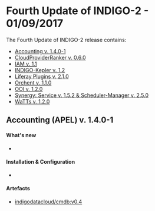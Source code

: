 # Fourth Update of INDIGO-2 - 01/09/2017

The Fourth Update of INDIGO-2 release contains:
* [Accounting v. 1.4.0-1](#accounting)
* [CloudProviderRanker v. 0.6.0](#cpr)
* [IAM v. 1.1](#iam)
* [INDIGO-Kepler v. 1.2](#kepler)
* [Liferay Plugins v. 2.1.0](#lp)
* [Orchent v. 1.1.0](#orchent)
* [OOI v. 1.2.0](#ooi)
* [Synergy: Service v. 1.5.2 & Scheduler-Manager v. 2.5.0](#synergy)
* [WaTTs v. 1.2.0](#watts)


## <a name="cmdb"></a>Accounting (APEL) v. 1.4.0-1 

#### What's new
* 

#### Installation & Configuration
* 

#### Artefacts
* [indigodatacloud/cmdb:v0.4](https://hub.docker.com/r/indigodatacloud/cmdb/tags/)


<!--
## <a name="kube"></a>Kubernetes 

#### What's new
* Updated documentation on how to setup a **Kubernetes Cluster** together with a shell script and Ansible playbook for the installation, uploaded to the git: [https://github.com/indigo-dc/kubernetes](https://github.com/indigo-dc/kubernetes)
  * Feature hub between versions Kybernetes 1.2, 1.3, 1.5
  * repeatable Installation Guide (already uploaded in Git)

#### Artefacts
* [Documentation](https://indigo-dc.gitbooks.io/kubernetes/content/)

## <a name="zp"></a>Monitoring  - Zabbix-probes v. 1.1

#### What's new
* Some of the highlights of the new versions are:
  * Openstack and OCCI Probe contain the integration with IAM.
  * new IM probe
  * Zabbix-wrapper validates the hostgroups belonging to hosts

#### List of RfCs
* N/A

#### Installation & Configuration
* The Monitoring - Zabbix probes documentation has been updated and is available at https://www.gitbook.com/book/indigo-dc/monitoring/details
* New probe documentation is available at: https://indigo-dc.gitbooks.io/monitoring/content/doc/mesos.html
* OCCI probe: https://indigo-dc.gitbooks.io/monitoring/doc/OCCI.html
* OpenStack probe: https://indigo-dc.gitbooks.io/monitoring/doc/OPENSTACK.html
* IM probe: https://indigo-dc.gitbooks.io/monitoring/zabbix-probes/im-zabbix-probe/doc/im-zabbix-agent.html

The only upgraded probe is the OCCI probe. To upgrade just install the new probe packages over the old ones. It should work in the same way however:
* The IAM information is needed in the configuration file as explained in the Configuration section of the documentation.
* The CMDB content should have the extra information needed by the new version of the probe or the probe should be set to standalone as explained in the Configuration section of the documentation.


#### Artefacts
* CentOS7
  * [imzabbix-agent-1.0-1.el7.centos.x86_64.rpm](http://repo.indigo-datacloud.eu/repository/indigo/2/centos7/x86_64/updates/imzabbix-agent-1.0-1.el7.centos.x86_64.rpm)
  * [OCCIZabbixProbe-1.1-1.noarch.rpm](http://repo.indigo-datacloud.eu/repository/indigo/2/centos7/x86_64/updates/OCCIZabbixProbe-1.1-1.noarch.rpm)
  * [openstack-zabbix-probe-1.1.rpm](http://repo.indigo-datacloud.eu/repository/indigo/2/centos7/x86_64/updates/openstack-zabbix-probe-1.1.rpm)
* Ubuntu16.04
  * [imzabbix-agent-1.0-Ubuntu-14.deb](http://repo.indigo-datacloud.eu/repository/indigo/2/ubuntu/dists/xenial-updates/main/binary-amd64/imzabbix-agent-1.0-Ubuntu-14.deb)
  * [occi-zabbix-probe-1.1.deb](http://repo.indigo-datacloud.eu/repository/indigo/2/ubuntu/dists/xenial-updates/main/binary-amd64/occi-zabbix-probe-1.1.deb)
  * [openstack-zabbix-probe-1.1.deb](http://repo.indigo-datacloud.eu/repository/indigo/2/ubuntu/dists/xenial-updates/main/binary-amd64/openstack-zabbix-probe-1.1.deb)

* Docker:
  * Zabbix-wrapper: [indigodatacloud/zabbix-wrapper:indigo_2](https://hub.docker.com/r/indigodatacloud/zabbix-wrapper/tags/)


## <a name="onedata"></a>Onedata v. 17.06.0-rc2

#### What's new
* The new version of Onedata includes major performance upgrades, stability improvements and many highly demanded new features.

#### List of RfCs
* Enabled native GlusterFS support on OSX
* Multiuser tests implemented
* add additional logging to performance tests
* Fix space support with missing storage ID
* setup luma when adding storage
* Increase default RAM quota of couchbase buckets
* Improve dbsync changes filtering and queue size control
* Remove file_location links.
* Move periodic cleanup of permission cache to fslogic_worker, refactor file_meta.
* Adjust changes stream test to delayed creation of file_location.
* implementation of reverse_luma and luma_cache_behaviour, update of luma tests
* Enabled native GlusterFS support on OSX
VFS-3458 Make sure user's connected accounts are popagated through subscriptions, - use md5 rather than base64 to encode user and group ids 
* User base64 url rather than base64 in user id encoding
* Fix a bug in groups encoding from SAML assertions, do base64 of user ids from IdPs
* Update esaml reference to point to repo in onedata's github
* Add support for GlusterFS
* Update couchbase version to 4.5.1
* Improve dbsync changes aggregation
Make sure that new permissions can be safely added to the system without breaking - gui compliance
* Remove deprecated privilege names
* Fix dbsync recovery stream
* Decode cacert from pem into der format, when opening websocket connection.
* Make sure user aliases in subscriptions are precomputed every time a space name - changes, decrease changes intervals
* Cluster_worker update (update node monitoring logging)
* Showing hashes for conflicting space, group and provider names in Onezone
* Truncating long provider names in sidebar
* Loader indicator when creating space
* New support space modal with support token, deploy provider command and expose - data command
* Extend oneclient fsync with flushing events and fsyncing files on provider side.
* Add flush of all event streams
* Add support for sig v2 to AWS S3 helper
* Moved extended attribute messages from provider to fuse namespace
* Added extended attributes support
* Add copy/remove tests.
* Check if mtime and ctime are equal after rename (in previous implemetation of - rename they were greater).
* Use only storage ID in space support request
* Change provider deregistration behaviour
* Update provider name after modify
* Copy/remove files during move when non posix storage is used
* Implement rename operation.
* Rewrite current remove implementation and delete rename operation.
* Rename auth_rhea module to auth_keycloak module
* Add support for RHEA KeyCloak OpenID Connect
* Disable storage helpers buffering
* Integrate with new datastore
* Integrate with refactored datastore
* Handle chmod, truncate and updating timestamps in storage_sync
* Refactor storage_import and space_sync_worker
* Update datastore models to use new datastore API
* Remove space-storage mapping on space support revoke
* Enable release docker to log to stdout
* Add libcouchbase package dependency
* Create new test files while verifying storage availability
* Display Provider software version
* Displaying Zone name and version in Onezone and login view
* Fix blocking message when at least one provider is offline
* Added RHEA social icon

#### Installation & Configuration
* Clean installation:
  * https://onedata.org/docs/doc/getting_started/downloading_onedata.html
  * https://onedata.org/docs/doc/getting_started/admin_onedata_101.html

#### Artefacts
* Oneclient:
  * any platform that supports Docker Engine (>11.2)
  * Ubuntu 16.04 (also 14.04, 15.04 in [Onedata repositories](http://onedata-dev-packages.cloud.plgrid.pl)) 
    * [oneclient_17.06.0.rc2-1_amd64.deb](http://repo.indigo-datacloud.eu/repository/indigo/2/ubuntu/dists/xenial-updates/main/binary-amd64/oneclient_17.06.0.rc2-1_amd64.deb)
    * remember to download also the [Onedata Ubuntu-Xenial-list file](http://repo.indigo-datacloud.eu/repos/2/onedata-xenial.list) and download the onedata-key:</br>
      ```# wget -q -O - http://onedata-dev-packages.cloud.plgrid.pl/onedata.gpg.key | sudo apt-key add -```</br>
  * CentOS 7 (remember to download the [onedata-Centos7-repo file](http://onedata-dev-packages.cloud.plgrid.pl/yum/onedata_centos_7x.repo)
    * [oneclient-17.06.0.rc2-1.el7.centos.x86_64.rpm](http://repo.indigo-datacloud.eu/repository/indigo/2/centos7/x86_64/updates/oneclient-17.06.0.rc2-1.el7.centos.x86_64.rpm)
  * Fedora 23 - in [Onedata repositories](http://onedata-dev-packages.cloud.plgrid.pl)
* Onezone and Oneprovider:
  * any platform that supports Docker Engine (>11.2)
  * Fedora 23 in [Onedata repositories](http://onedata-dev-packages.cloud.plgrid.pl)
  * Ubuntu 16.04
    * [oneprovider_17.06.0.rc2-1_amd64.deb](http://repo.indigo-datacloud.eu/repository/indigo/2/ubuntu/dists/xenial-updates/main/binary-amd64/oneprovider_17.06.0.rc2-1_amd64.deb)
    * [onezone_17.06.0.rc2-1_amd64.deb](http://repo.indigo-datacloud.eu/repository/indigo/2/ubuntu/dists/xenial-updates/main/binary-amd64/onezone_17.06.0.rc2-1_amd64.deb)
* Docker Container (1.4.0-FINAL):
  * [indigodatacloud/onezone:17.06.0-rc2](https://hub.docker.com/r/indigodatacloud/onezone/tags)
  * [indigodatacloud/oneprovider:17.06.0-rc2](https://hub.docker.com/r/indigodatacloud/oneprovider/tags)
  * [indigodatacloud/oneclient:17.06.0-rc2](https://hub.docker.com/r/indigodatacloud/oneclient/tags)

## <a name="ophidia"></a>Ophidia v. 1.1.0

#### What's new
* This Ophidia minor release fixes several bugs and provides the following new main features: 
  * WPS-enabled oph_term; 
  * support for OpenID authZ/authN; 
  * support for FITS data format; 
  * operator for file system browsing; 
  * multi-user installation; 
  * and monitoring of workflow status.
  
#### List of RfCs
* Bugs in some operators and primitives
* Bug in strncpy calls in framework
* Bugs in primitives core library
* [Bug #15](https://github.com/OphidiaBigData/ophidia-analytics-framework/issues/15)
* [Bug #14](https://github.com/OphidiaBigData/ophidia-analytics-framework/issues/14)
* [Bug #8](https://github.com/OphidiaBigData/ophidia-server/issues/8)
* [Bug #7](https://github.com/OphidiaBigData/ophidia-server/issues/7)
* [Bug #2](https://github.com/OphidiaBigData/ophidia-primitives/issues/2)

  
* For more details please read the [Release Notes of Ophidia-1.1.0-0](https://indigo-dc.gitbooks.io/ophidia/content/release_notes.html)

#### Installation & Configuration
* In order to perform an update please carefully read the instructions available in the Ophidia Upgrade Guide](https://indigo-dc.gitbooks.io/ophidia/content/upgrade.html)
* [Ophidia Service Reference Card](https://indigo-dc.gitbooks.io/ophidia/content/service_reference_card.html)

## Artefacts
Packages:
* Ubuntu 14.04
  * [ophidia-analytics-framework_1.1.0-0_amd64.deb](http://repo.indigo-datacloud.eu/repository/indigo/2/ubuntu/dists/senial-updates/main/binary-amd64/ophidia-analytics-framework_1.1.0-0_amd64.deb)
  * [ophidia-primitives_1.1.0-0_amd64.deb](http://repo.indigo-datacloud.eu/repository/indigo/2/ubuntu/dists/xenial-updates/main/binary-amd64/ophidia-primitives_1.1.0-0_amd64.deb)
  * [ophidia-server_1.1.0-0_amd64.deb](http://repo.indigo-datacloud.eu/repository/indigo/2/ubuntu/dists/xenial-updates/main/binary-amd64/ophidia-server_1.1.0-0_amd64.deb)
  * [ophidia-terminal_1.1.0-0_amd64.deb](http://repo.indigo-datacloud.eu/repository/indigo/2/ubuntu/dists/xenial-updates/main/binary-amd64/ophidia-terminal_1.1.0-0_amd64.deb)
* CentOS 7 
  * [ophidia-analytics-framework-1.1.0-0.el7.centos.x86_64.rpm](http://repo.indigo-datacloud.eu/repository/indigo/2/centos7/x86_64/updates/ophidia-analytics-framework-1.1.0-0.el7.centos.x86_64.rpm)
  * [ophidia-primitives-1.1.0-0.el7.centos.x86_64.rpm](http://repo.indigo-datacloud.eu/repository/indigo/2/centos7/x86_64/updates/ophidia-primitives-1.1.0-0.el7.centos.x86_64.rpm)
  * [ophidia-server-1.1.0-0.el7.centos.x86_64.rpm](http://repo.indigo-datacloud.eu/repository/indigo/2/centos7/x86_64/updates/ophidia-server-1.1.0-0.el7.centos.x86_64.rpm)
  * [ophidia-terminal-1.1.0-0.el7.centos.x86_64.rpm](http://repo.indigo-datacloud.eu/repository/indigo/2/centos7/x86_64/updates/ophidia-terminal-1.1.0-0.el7.centos.x86_64.rpm)

## <a name="orchestrator"></a>Orchestrator v. 1.4.0-FINAL

#### What's new
* Support for the deployment of hybrid clusters has been added; Users can also retrieve their own deployents through REST APIs

#### List of RfCs
* Improvements:
  * [Issue #232](https://project.indigo-datacloud.eu/work_packages/232) - Fix IM header generation for IAM federated OpenStacks
  * [Issue #231](https://project.indigo-datacloud.eu/work_packages/231) - Support for deployment of hybrid clusters
  * [Issue #230](https://project.indigo-datacloud.eu/work_packages/230) - [Docker] Validate DB connection before starting wildfly
  * [Issue #229](https://project.indigo-datacloud.eu/work_packages/232) - Add information of who created the deployments in REST response
  * [Issue #222](https://project.indigo-datacloud.eu/work_packages/232) - Allow filtering of deployment though param in REST APIs


#### Installation & Configuration
No special operations will be required for the upgrade. Thus, the upgrade operations are:
* Stop the old container:</br>
  ```sudo docker stop orchestrator```</br>
* Remove the old container:</br>
  ```sudo docker rm orchestrator```</br>
* Pull the new image version:<br>
  ```sudo docker pull indigodatacloud/orchestrator:1.4.0-FINAL```</br>
* Start the new version:</br>
  ```docker run ...*parameters*... indigodatacloud/orchestrator:1.4.0-FINAL```</br>
* More details are available in the Upgrade guide: https://indigo-dc.gitbooks.io/indigo-paas-orchestrator/content/how_to_upgrade.html 

#### Artefacts
* Docker Container (1.4.0-FINAL):
  * [indigodatacloud/orchestrator:indigo_2](https://hub.docker.com/r/indigodatacloud/orchestrator/)


## <a name="slam"></a>SLAM v. 1.2.2

#### What's new
* Some of the highlights of this update are:
  * UX has been greatly improved
  + added possibility to specify preference of the user using drag-and-drop technique
  + the current version is compliant with CMDB v0.4
  + improvement in authorization on REST API
  + some minor fixes in business logic and QoS

#### List of RfCs
* N/A

#### Installation & Configuration
* It is enough to replace service docker, with databases from old version.

#### Artefacts
* Docker Container
  * [docker pull indigodatacloud/slam:v1.2.2](https://hub.docker.com/r/indigodatacloud/slam/)
  
  -->
